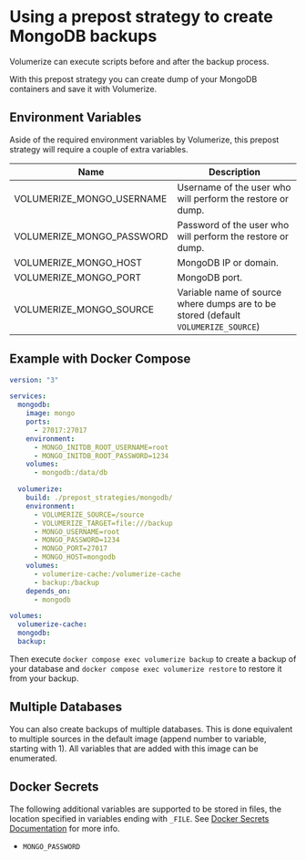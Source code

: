# Using a prepost strategy to create MongoDB backups

Volumerize can execute scripts before and after the backup process.

With this prepost strategy you can create dump of your MongoDB containers and save it with Volumerize.

## Environment Variables

Aside of the required environment variables by Volumerize, this prepost strategy will require a couple of extra variables.

| Name                      | Description                                                                        |
| ------------------------- | ---------------------------------------------------------------------------------- |
| VOLUMERIZE_MONGO_USERNAME | Username of the user who will perform the restore or dump.                         |
| VOLUMERIZE_MONGO_PASSWORD | Password of the user who will perform the restore or dump.                         |
| VOLUMERIZE_MONGO_HOST     | MongoDB IP or domain.                                                              |
| VOLUMERIZE_MONGO_PORT     | MongoDB port.                                                                      |
| VOLUMERIZE_MONGO_SOURCE   | Variable name of source where dumps are to be stored (default `VOLUMERIZE_SOURCE`) |

## Example with Docker Compose

```YAML
version: "3"

services:
  mongodb:
    image: mongo
    ports:
      - 27017:27017
    environment:
      - MONGO_INITDB_ROOT_USERNAME=root
      - MONGO_INITDB_ROOT_PASSWORD=1234
    volumes:
      - mongodb:/data/db

  volumerize:
    build: ./prepost_strategies/mongodb/
    environment:
      - VOLUMERIZE_SOURCE=/source
      - VOLUMERIZE_TARGET=file:///backup
      - MONGO_USERNAME=root
      - MONGO_PASSWORD=1234
      - MONGO_PORT=27017
      - MONGO_HOST=mongodb
    volumes:
      - volumerize-cache:/volumerize-cache
      - backup:/backup
    depends_on:
      - mongodb

volumes:
  volumerize-cache:
  mongodb:
  backup:
```

Then execute `docker compose exec volumerize backup` to create a backup of your database and `docker compose exec volumerize restore` to restore it from your backup.


## Multiple Databases

You can also create backups of multiple databases. This is done equivalent to multiple sources in the default image (append number to variable, starting with 1). All variables that are added with this image can be enumerated.

## Docker Secrets

The following additional variables are supported to be stored in files, the location specified in variables ending with `_FILE`. See [Docker Secrets Documentation](https://docs.docker.com/engine/swarm/secrets/) for more info.

- `MONGO_PASSWORD`
